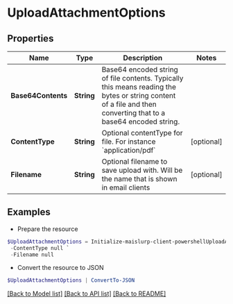# UploadAttachmentOptions
## Properties

Name | Type | Description | Notes
------------ | ------------- | ------------- | -------------
**Base64Contents** | **String** | Base64 encoded string of file contents. Typically this means reading the bytes or string content of a file and then converting that to a base64 encoded string. | 
**ContentType** | **String** | Optional contentType for file. For instance &#x60;application/pdf&#x60; | [optional] 
**Filename** | **String** | Optional filename to save upload with. Will be the name that is shown in email clients | [optional] 

## Examples

- Prepare the resource
```powershell
$UploadAttachmentOptions = Initialize-maislurp-client-powershellUploadAttachmentOptions  -Base64Contents null `
 -ContentType null `
 -Filename null
```

- Convert the resource to JSON
```powershell
$UploadAttachmentOptions | ConvertTo-JSON
```

[[Back to Model list]](../README#documentation-for-models) [[Back to API list]](../README#documentation-for-api-endpoints) [[Back to README]](../README)

